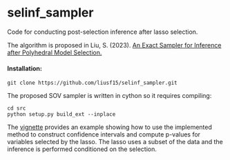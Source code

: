 # selinf_sampler

Code for conducting post-selection inference after lasso selection.

The algorithm is proposed in Liu, S. (2023). [An Exact Sampler for Inference after Polyhedral Model Selection.](https://arxiv.org/abs/2308.10346)

#### Installation:
```
git clone https://github.com/liusf15/selinf_sampler.git
```

The proposed SOV sampler is written in cython so it requires compiling:
```
cd src
python setup.py build_ext --inplace
```

The [vignette](examples/vignette.ipynb) provides an example showing how to use the implemented method to construct confidence intervals and compute p-values for variables selected by the lasso. The lasso uses a subset of the data and the inference is performed conditioned on the selection.
